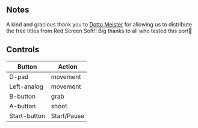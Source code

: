## Notes

A kind and gracious thank you to [Dotto Meister](https://dottomeister.itch.io/) for allowing us to distribute the free titles from Red Screen Soft!! Big thanks to all who tested this port🙂

## Controls

| Button | Action |
|--|--| 
|D-pad|movement |
|Left-analog |movement |
|B-button |grab|
|A-button |shoot|
|Start-button|Start/Pause |


